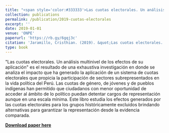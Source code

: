 ```yaml
---
title: "<span style='color:#333333'>Las cuotas electorales. Un análisis multinivel de los efectos de su aplicación</span>"
collection: publications
permalink: /publication/2019-cuotas-electorales
excerpt: ''
date: 2019-01-01
venue: 'ONPE'
paperurl: 'https://rb.gy/6gqj3c'
citation: 'Jaramillo, Cristhian. (2019). &quot;Las cuotas electorales. Un análisis multinivel de los efectos de su aplicación.&quot; Lima: ONPE.'
type: book
---
```


"Las cuotas electorales. Un análisis multinivel de los efectos de su aplicación" es el resultado de una exhaustiva investigación en donde se analiza el impacto que ha generado la aplicación de un sistema de cuotas electorales que propicia la participación de sectores subrepresentados en la vida política del Perú. Las cuotas de género, de jóvenes y de pueblos indígenas han permitido que ciudadanos con menor oportunidad de acceder al ámbito de lo político puedan detentar cargos de representación aunque en una escala mínima. Este libro estudia los efectos generados por las cuotas electorales para los grupos históricamente excluidos brindando alternativas para garantizar la representación desde la evidencia comparada.

[**Download paper here**](https://www.researchgate.net/publication/338146767_Las_cuotas_electorales_Un_analisis_multinivel_de_los_efectos_de_su_aplicacion)